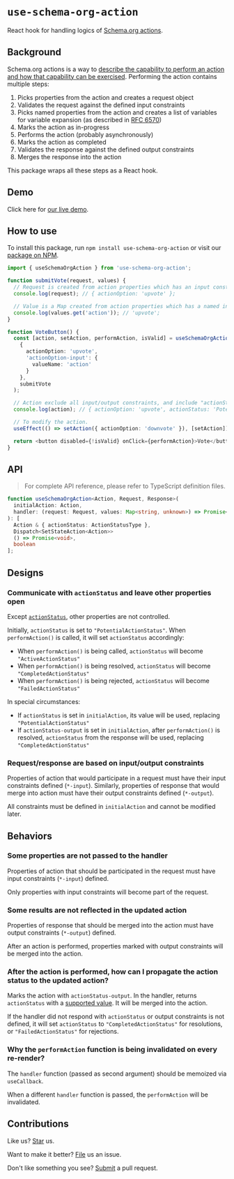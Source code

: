 # `use-schema-org-action`

React hook for handling logics of [Schema.org actions](https://schema.org/docs/actions.html).

## Background

Schema.org actions is a way to [describe the capability to perform an action and how that capability can be exercised](https://schema.org/docs/actions.html). Performing the action contains multiple steps:

1. Picks properties from the action and creates a request object
1. Validates the request against the defined input constraints
1. Picks named properties from the action and creates a list of variables for variable expansion (as described in [RFC 6570](https://www.rfc-editor.org/rfc/rfc6570))
1. Marks the action as in-progress
1. Performs the action (probably asynchronously)
1. Marks the action as completed
1. Validates the response against the defined output constraints
1. Merges the response into the action

This package wraps all these steps as a React hook.

## Demo

Click here for [our live demo](https://compulim.github.io/use-schema-org-action/).

## How to use

To install this package, run `npm install use-schema-org-action` or visit our [package on NPM](https://npmjs.com/package/use-schema-org-action).

```ts
import { useSchemaOrgAction } from 'use-schema-org-action';

function submitVote(request, values) {
  // Request is created from action properties which has an input constraint.
  console.log(request); // { actionOption: 'upvote' };

  // Value is a Map created from action properties which has a named input constraint.
  console.log(values.get('action')); // 'upvote';
}

function VoteButton() {
  const [action, setAction, performAction, isValid] = useSchemaOrgAction(
    {
      actionOption: 'upvote',
      'actionOption-input': {
        valueName: 'action'
      }
    },
    submitVote
  );

  // Action exclude all input/output constraints, and include "actionStatus" property.
  console.log(action); // { actionOption: 'upvote', actionStatus: 'PotentialActionStatus' };

  // To modify the action.
  useEffect(() => setAction({ actionOption: 'downvote' }), [setAction]);

  return <button disabled={!isValid} onClick={performAction}>Vote</button>;
}
```

## API

> For complete API reference, please refer to TypeScript definition files.

```ts
function useSchemaOrgAction<Action, Request, Response>(
  initialAction: Action,
  handler: (request: Request, values: Map<string, unknown>) => Promise<Response>
): [
  Action & { actionStatus: ActionStatusType },
  Dispatch<SetStateAction<Action>>
  () => Promise<void>,
  boolean
];
```

## Designs

### Communicate with `actionStatus` and leave other properties open

Except [`actionStatus`](https://schema.org/actionStatus), other properties are not controlled.

Initially, `actionStatus` is set to `"PotentialActionStatus"`. When `performAction()` is called, it will set `actionStatus` accordingly:

- When `performAction()` is being called, `actionStatus` will become `"ActiveActionStatus"`
- When `performAction()` is being resolved, `actionStatus` will become `"CompletedActionStatus"`
- When `performAction()` is being rejected, `actionStatus` will become `"FailedActionStatus"`

In special circumstances:

- If `actionStatus` is set in `initialAction`, its value will be used, replacing `"PotentialActionStatus"`
- If `actionStatus-output` is set in `initialAction`, after `performAction()` is resolved, `actionStatus` from the response will be used, replacing `"CompletedActionStatus"`

### Request/response are based on input/output constraints

Properties of action that would participate in a request must have their input constraints defined (`*-input`). Similarly, properties of response that would merge into action must have their output constraints defined (`*-output`).

All constraints must be defined in `initialAction` and cannot be modified later.

## Behaviors

### Some properties are not passed to the handler

Properties of action that should be participated in the request must have input constraints (`*-input`) defined.

Only properties with input constraints will become part of the request.

### Some results are not reflected in the updated action

Properties of response that should be merged into the action must have output constraints (`*-output`) defined.

After an action is performed, properties marked with output constraints will be merged into the action.

### After the action is performed, how can I propagate the action status to the updated action?

Marks the action with `actionStatus-output`. In the handler, returns `actionStatus` with a [supported value](https://schema.org/ActionStatusType). It will be merged into the action.

If the handler did not respond with `actionStatus` or output constraints is not defined, it will set `actionStatus` to `"CompletedActionStatus"` for resolutions, or `"FailedActionStatus"` for rejections.

### Why the `performAction` function is being invalidated on every re-render?

The `handler` function (passed as second argument) should be memoized via `useCallback`.

When a different `handler` function is passed, the `performAction` will be invalidated.

## Contributions

Like us? [Star](https://github.com/compulim/use-schema-org-action/stargazers) us.

Want to make it better? [File](https://github.com/compulim/use-schema-org-action/issues) us an issue.

Don't like something you see? [Submit](https://github.com/compulim/use-schema-org-action/pulls) a pull request.
